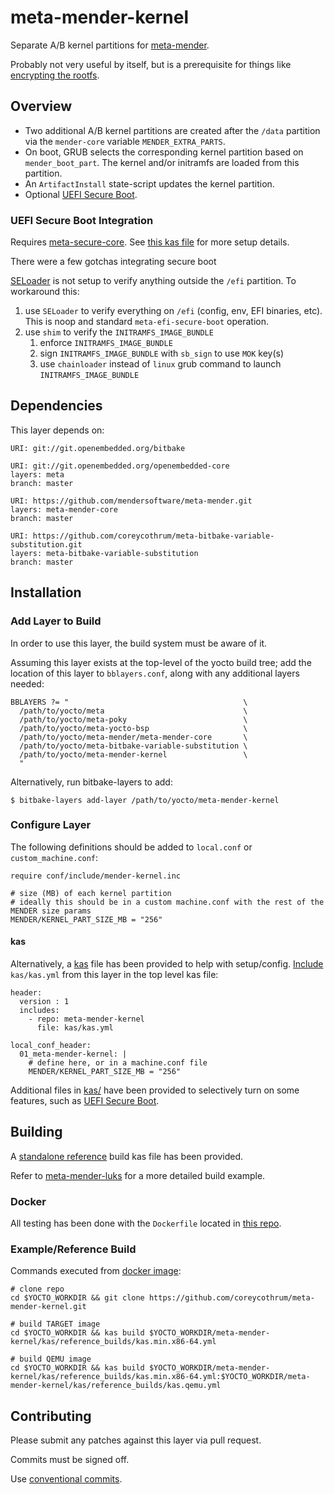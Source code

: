 # meta-mender-kernel
Separate A/B kernel partitions for [meta-mender](https://github.com/mendersoftware/meta-mender).

Probably not very useful by itself, but is a prerequisite for things like [encrypting the rootfs](https://github.com/coreycothrum/meta-mender-luks).

## Overview
* Two additional A/B kernel partitions are created after the ``/data`` partition via the ``mender-core`` variable ``MENDER_EXTRA_PARTS``.
* On boot, GRUB selects the corresponding kernel partition based on ``mender_boot_part``. The kernel and/or initramfs are loaded from this partition.
* An ``ArtifactInstall`` state-script updates the kernel partition.
* Optional [UEFI Secure Boot](#uefi-secure-boot-integration).

### UEFI Secure Boot Integration
Requires [meta-secure-core](https://github.com/jiazhang0/meta-secure-core). See [this kas file](kas/kas.efi-secure-boot.yml) for more setup details.

There were a few gotchas integrating secure boot

[SELoader](https://github.com/jiazhang0/SELoader) is not setup to verify anything outside the ``/efi`` partition. To workaround this:
1. use ``SELoader`` to verify everything on ``/efi`` (config, env, EFI binaries, etc). This is noop and standard ``meta-efi-secure-boot`` operation.
1. use ``shim`` to verify the ``INITRAMFS_IMAGE_BUNDLE``
    1. enforce ``INITRAMFS_IMAGE_BUNDLE``
    1. sign ``INITRAMFS_IMAGE_BUNDLE`` with ``sb_sign`` to use ``MOK`` key(s)
    1. use ``chainloader`` instead of ``linux`` grub command to launch ``INITRAMFS_IMAGE_BUNDLE``

## Dependencies
This layer depends on:

    URI: git://git.openembedded.org/bitbake

    URI: git://git.openembedded.org/openembedded-core
    layers: meta
    branch: master

    URI: https://github.com/mendersoftware/meta-mender.git
    layers: meta-mender-core
    branch: master

    URI: https://github.com/coreycothrum/meta-bitbake-variable-substitution.git
    layers: meta-bitbake-variable-substitution
    branch: master

## Installation
### Add Layer to Build
In order to use this layer, the build system must be aware of it.

Assuming this layer exists at the top-level of the yocto build tree; add the location of this layer to ``bblayers.conf``, along with any additional layers needed:

    BBLAYERS ?= "                                       \
      /path/to/yocto/meta                               \
      /path/to/yocto/meta-poky                          \
      /path/to/yocto/meta-yocto-bsp                     \
      /path/to/yocto/meta-mender/meta-mender-core       \
      /path/to/yocto/meta-bitbake-variable-substitution \
      /path/to/yocto/meta-mender-kernel                 \
      "

Alternatively, run bitbake-layers to add:

    $ bitbake-layers add-layer /path/to/yocto/meta-mender-kernel

### Configure Layer
The following definitions should be added to ``local.conf`` or ``custom_machine.conf``:

    require conf/include/mender-kernel.inc

    # size (MB) of each kernel partition
    # ideally this should be in a custom machine.conf with the rest of the MENDER size params
    MENDER/KERNEL_PART_SIZE_MB = "256"

#### kas
Alternatively, a [kas](https://github.com/siemens/kas) file has been provided to help with setup/config. [Include](https://kas.readthedocs.io/en/latest/userguide.html#including-configuration-files-from-other-repos) `kas/kas.yml` from this layer in the top level kas file:

    header:
      version : 1
      includes:
        - repo: meta-mender-kernel
          file: kas/kas.yml

    local_conf_header:
      01_meta-mender-kernel: |
        # define here, or in a machine.conf file
        MENDER/KERNEL_PART_SIZE_MB = "256"

Additional files in [kas/](kas/) have been provided to selectively turn on some features, such as [UEFI Secure Boot](#uefi-secure-boot-integration).

## Building
A [standalone reference](kas/reference_builds/kas.min.x86-64.yml) build kas file has been provided.

Refer to [meta-mender-luks](https://github.com/coreycothrum/meta-mender-luks) for a more detailed build example.

### Docker
All testing has been done with the `Dockerfile` located in [this repo](https://github.com/coreycothrum/yocto-builder-docker).

### Example/Reference Build
Commands executed from [docker image](https://github.com/coreycothrum/meta-mender-luks#docker):

    # clone repo
    cd $YOCTO_WORKDIR && git clone https://github.com/coreycothrum/meta-mender-kernel.git

    # build TARGET image
    cd $YOCTO_WORKDIR && kas build $YOCTO_WORKDIR/meta-mender-kernel/kas/reference_builds/kas.min.x86-64.yml

    # build QEMU image
    cd $YOCTO_WORKDIR && kas build $YOCTO_WORKDIR/meta-mender-kernel/kas/reference_builds/kas.min.x86-64.yml:$YOCTO_WORKDIR/meta-mender-kernel/kas/reference_builds/kas.qemu.yml

## Contributing
Please submit any patches against this layer via pull request.

Commits must be signed off.

Use [conventional commits](https://www.conventionalcommits.org/).
